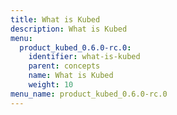```yaml
---
title: What is Kubed
description: What is Kubed
menu:
  product_kubed_0.6.0-rc.0:
    identifier: what-is-kubed
    parent: concepts
    name: What is Kubed
    weight: 10
menu_name: product_kubed_0.6.0-rc.0
---
```

